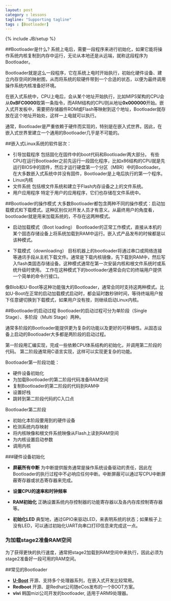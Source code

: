```yaml
---
layout: post
category : lessons
tagline: "Supporting tagline"
tags : [Bootloader]
---
```

{% include JB/setup %}

##Bootloader是什么?
系统上电后，需要一段程序来进行初始化，如果它能将操作系统内核复制到内存中运行，无论从本地还是从远端，就称这段程序为Bootloader。

Bootloader就是这么一段程序，它在系统上电时开始执行，初始化硬件设备、建立内存空间的映射图，从而将系统的软硬件带到一个合适的状态，以便为最终调用操作系统内核准备好环境。

在嵌入式系统中，CPU上电后，会从某个地址开始执行，比如MIPS架构的CPU会从**0xBFC0000**取第一条指令，而ARM结构的CPU则从地址**0x000000**开始。嵌入式开发板中，需要把存储器件ROM或Flash等映射到这个地址，Bootloader就存放在这个地址开始处，这样一上电就可以执行。

通常，Bootloader是严重依赖于硬件而实现的，特别是在嵌入式世界。因此，在嵌入式世界里建立一个通用的Bootloader几乎是不可能的。

##嵌入式Linux系统的软件层次：

* 引导加载程序
包括固化在固件中的boot代码和Bootloader两大部分。
有些CPU在运行Bootloader之前先运行一段固化程序，比如x86结构的CPU就是先运行BIOS中的固件，然后才运行硬盘第一个分区（MBR）中的Bootloader。在大多数嵌入式系统中并没有固件，Bootloader是上电后执行的第一个程序。
* Linux内核
* 文件系统 包括根文件系统和建立于Flash内存设备之上的文件系统。
* 用户应用程序 特定于用户的应用程序，它们也存储在文件系统中。

##Bootloader的操作模式
大多数Bootloader都包含两种不同的操作模式：启动加载模式和下载模式。这种区别仅对开发人员才有意义。从最终用户的角度看，bootloader就是用来加载系统的，不存在这两种模式。

* 启动加载模式（Boot loading）
Bootloader的正常工作模式，直接从本机的某个固态存储设备上将系统加载到RAM中运行。嵌入式产品发布的时候都是以该种模式。

* 下载模式（downloading）
目标机器上的bootloader将通过串口或网络连接等通讯手段从主机下载文件。通常是下载内核镜像，先下载到RAM中，然后写入flash类固态存储设备。这种模式通常在第一次安装内核和根文件系统时或系统升级时使用。
工作在这种模式下的bootloader通常会向它的终端用户提供一个简单的命令行接口。

像Blob和U-Boot等这种功能强大的Bootloader，通常会同时支持这两种模式。比如U-Boot在正常的启动加载模式启动时，都会延时数秒钟时间，等待终端用户按下任意键切换到下载模式，如果用户没有按，则继续启动Linux内核。

##Bootloader的启动过程
Bootloader的启动过程可分为单阶段（Single Stage）、多阶段（Multi Stage）两种。

通常多阶段的Bootloader能提供更为复杂的功能以及更好的可移植性。从固态设备上启动的Bootloader大多都是两阶段的启动过程。

第一阶段用汇编实现，完成一些依赖CPU体系结构的初始化，并调用第二阶段的代码。
第二阶段通常用C语言实现，这样可以实现更复杂的功能。

Bootloader第一阶段功能：

* 硬件设备初始化
* 为加载Bootloader的第二阶段代码准备RAM空间
* 复制Bootloader的第二阶段的代码到RAM中
* 设置好栈
* 跳转到第二阶段代码的C入口点

Bootloader第二阶段

* 初始化本阶段要用到的硬件设备
* 检测系统内存映射
* 将内核映像和根文件系统映像从Flash上读到RAM空间
* 为内核设置启动参数
* 调用内核

###硬件设备初始化
* **屏蔽所有中断**
为中断提供服务通常是操作系统设备驱动的责任，因此在Bootloader的执行过程中不必响应任何中断。中断屏蔽可以通过写CPU中断屏蔽寄存器或状态寄存器来完成。

* **设置CPU的速率和时钟频率**
* **RAM初始化**
正确设置系统内存控制器的功能寄存器以及各内存库控制寄存器等。
* **初始化LED**
典型地，通过GPIO来驱动LED，来表明系统的状态；如果板子上没有LED，可以通过初始化UART向串口打印信息来完成这一点。

### 为加载stage2准备RAM空间
为了获得更快的执行速度，通常把stage2加载到RAM空间中来执行，因此必须为stage2准备好一段可用的RAM空间。

##常见的Bootloader
* [**U-Boot**](ftp://ftp.denx.de/pub/u-boot/)
开源、支持多个处理器系列，在嵌入式开发比较常用。
* **Redboot**
开源、是Redhat公司随eCos发布的一个BOOT方案。
* **vivi**
韩国mizi公司开发的bootloader, 适用于ARM9处理器。
